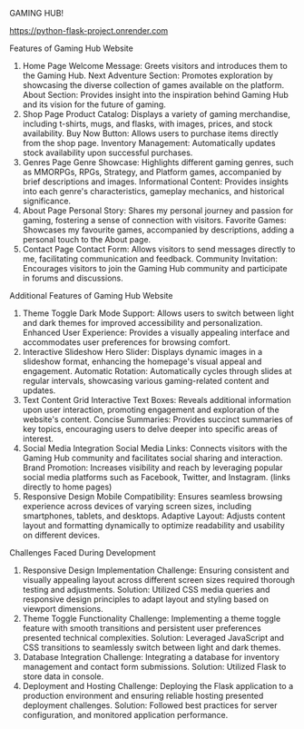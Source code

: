 GAMING HUB!

https://python-flask-project.onrender.com

Features of Gaming Hub Website
1. Home Page
Welcome Message: Greets visitors and introduces them to the Gaming Hub.
Next Adventure Section: Promotes exploration by showcasing the diverse collection of games available on the platform.
About Section: Provides insight into the inspiration behind Gaming Hub and its vision for the future of gaming.
2. Shop Page
Product Catalog: Displays a variety of gaming merchandise, including t-shirts, mugs, and flasks, with images, prices, and stock availability.
Buy Now Button: Allows users to purchase items directly from the shop page.
Inventory Management: Automatically updates stock availability upon successful purchases.
3. Genres Page
Genre Showcase: Highlights different gaming genres, such as MMORPGs, RPGs, Strategy, and Platform games, accompanied by brief descriptions and images.
Informational Content: Provides insights into each genre's characteristics, gameplay mechanics, and historical significance.
4. About Page
Personal Story: Shares my personal journey and passion for gaming, fostering a sense of connection with visitors.
Favorite Games: Showcases my favourite games, accompanied by descriptions, adding a personal touch to the About page.
5. Contact Page
Contact Form: Allows visitors to send messages directly to me, facilitating communication and feedback.
Community Invitation: Encourages visitors to join the Gaming Hub community and participate in forums and discussions.

Additional Features of Gaming Hub Website
1. Theme Toggle
Dark Mode Support: Allows users to switch between light and dark themes for improved accessibility and personalization.
Enhanced User Experience: Provides a visually appealing interface and accommodates user preferences for browsing comfort.
2. Interactive Slideshow
Hero Slider: Displays dynamic images in a slideshow format, enhancing the homepage's visual appeal and engagement.
Automatic Rotation: Automatically cycles through slides at regular intervals, showcasing various gaming-related content and updates.
3. Text Content Grid
Interactive Text Boxes: Reveals additional information upon user interaction, promoting engagement and exploration of the website's content.
Concise Summaries: Provides succinct summaries of key topics, encouraging users to delve deeper into specific areas of interest.
4. Social Media Integration
Social Media Links: Connects visitors with the Gaming Hub community and facilitates social sharing and interaction.
Brand Promotion: Increases visibility and reach by leveraging popular social media platforms such as Facebook, Twitter, and Instagram. (links directly to home pages)
5. Responsive Design
Mobile Compatibility: Ensures seamless browsing experience across devices of varying screen sizes, including smartphones, tablets, and desktops.
Adaptive Layout: Adjusts content layout and formatting dynamically to optimize readability and usability on different devices.

Challenges Faced During Development
1. Responsive Design Implementation
Challenge: Ensuring consistent and visually appealing layout across different screen sizes required thorough testing and adjustments.
Solution: Utilized CSS media queries and responsive design principles to adapt layout and styling based on viewport dimensions.
2. Theme Toggle Functionality
Challenge: Implementing a theme toggle feature with smooth transitions and persistent user preferences presented technical complexities.
Solution: Leveraged JavaScript and CSS transitions to seamlessly switch between light and dark themes.
3. Database Integration
Challenge: Integrating a database for inventory management and contact form submissions.
Solution: Utilized Flask to store data in console.
4. Deployment and Hosting
Challenge: Deploying the Flask application to a production environment and ensuring reliable hosting presented deployment challenges.
Solution: Followed best practices for server configuration, and monitored application performance.
